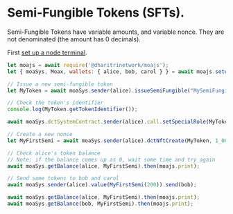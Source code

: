 # Semi-Fungible Tokens (SFTs).

Semi-Fungible Tokens have variable amounts, and variable nonce. They are not denominated (the amount has 0 decimals).

First [set up a node terminal](../../../../tutorial/src/interaction/interaction-basic.md).

```javascript
let moajs = await require('@dharitrinetwork/moajs');
let { moaSys, Moax, wallets: { alice, bob, carol } } = await moajs.setupInteractive("local-testnet");

// Issue a new semi-fungible token
let MyToken = await moaSys.sender(alice).issueSemiFungible("MySemiFungibleToken", "MYTOKEN");

// Check the token's identifier
console.log(MyToken.getTokenIdentifier());

await moaSys.dctSystemContract.sender(alice).call.setSpecialRole(MyToken, alice, "DCTRoleNFTCreate", "DCTRoleNFTAddQuantity");

// Create a new nonce
let MyFirstSemi = await moaSys.sender(alice).dctNftCreate(MyToken, 1_000, "MyFirstSemi", 0, "", "", "https://example.com");

// Check alice's token balance
// Note: if the balance comes up as 0, wait some time and try again
await moaSys.getBalance(alice, MyFirstSemi).then(moajs.print);

// Send some tokens to bob and carol
await moaSys.sender(alice).value(MyFirstSemi(200)).send(bob);

await moaSys.getBalance(alice, MyFirstSemi).then(moajs.print);
await moaSys.getBalance(bob, MyFirstSemi).then(moajs.print);

```

